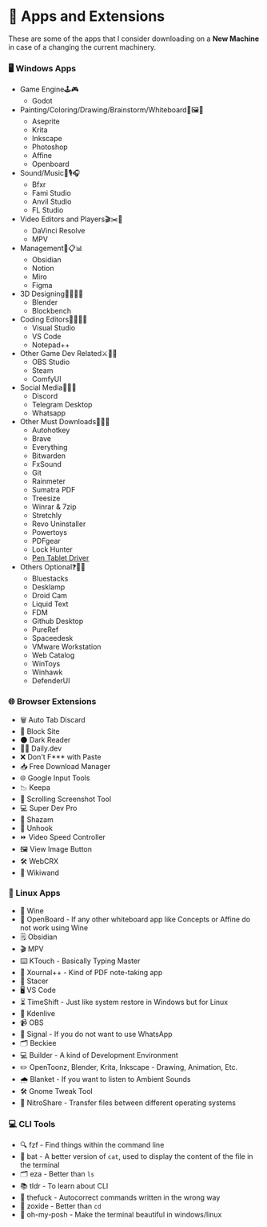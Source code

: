 # 📱 Apps and Extensions

These are some of the apps that I consider downloading on a **New Machine** in case of a changing the current machinery.

### 🖥️ Windows Apps

- Game Engine🕹️🎮
	- Godot
- Painting/Coloring/Drawing/Brainstorm/Whiteboard🎨🖼️🧠
	- Aseprite
	- Krita
	- Inkscape
	- Photoshop
	- Affine
	- Openboard
- Sound/Music🎹🎙️🎧
	- Bfxr
	- Fami Studio
	- Anvil Studio
	- FL Studio
- Video Editors and Players🎬✂️🎥
	- DaVinci Resolve
	- MPV
- Management📅📋📊
	- Obsidian
	- Notion
	- Miro
	- Figma
- 3D Designing🧱🔮🧑‍💻
	- Blender
	- Blockbench
- Coding Editors👩‍💻🔧📝
	- Visual Studio 
	- VS Code
	- Notepad++
- Other Game Dev Related⚔️🧩🎯
	- OBS Studio
	- Steam
	- ComfyUI
- Social Media📱💬🌐
	- Discord
	- Telegram Desktop
	- Whatsapp
- Other Must Downloads📐📏🗿
	- Autohotkey
	- Brave
	- Everything
	- Bitwarden
	- FxSound
	- Git
	- Rainmeter
	- Sumatra PDF
	- Treesize
	- Winrar & 7zip
	- Stretchly
	- Revo Uninstaller
	- Powertoys
	- PDFgear
	- Lock Hunter
	- [Pen Tablet Driver](https://www.xp-pen.com/download/deco-mini7.html)
- Others Optional❓🧩🎲
	- Bluestacks
	- Desklamp
	- Droid Cam
	- Liquid Text
	- FDM
	- Github Desktop
	- PureRef
	- Spaceedesk
	- VMware Workstation
	- Web Catalog
	- WinToys
	- Winhawk
	- DefenderUI

### 🌐 Browser Extensions

- 🗑️ Auto Tab Discard
- 🚫 Block Site
- 🌑 Dark Reader
- 🧑‍💻 Daily.dev
- ❌ Don't F\*\*\* with Paste
- 📥 Free Download Manager
- 🌐 Google Input Tools
- 📉 Keepa
- 📸 Scrolling Screenshot Tool
- 💻 Super Dev Pro
- 🎵 Shazam
- 🔗 Unhook
- ⏩ Video Speed Controller
- 🖼️ View Image Button
- 🛠️ WebCRX
- 📰 Wikiwand

### 🐧 Linux Apps

- 🍷 Wine
- 📝 OpenBoard - If any other whiteboard app like Concepts or Affine do not work using Wine
- 🗒️ Obsidian
- 🎬 MPV
- ⌨️ KTouch - Basically Typing Master
- 📝 Xournal++ - Kind of PDF note-taking app
- 🚀 Stacer
- 🖥️ VS Code
- ⏳ TimeShift - Just like system restore in Windows but for Linux
- 🎥 Kdenlive
- 📹 OBS
- 📱 Signal - If you do not want to use WhatsApp
- 🗂️ Beckiee
- 💻 Builder - A kind of Development Environment
- ✏️ OpenToonz, Blender, Krita, Inkscape - Drawing, Animation, Etc.
- 🌧️ Blanket - If you want to listen to Ambient Sounds
- 🛠️ Gnome Tweak Tool
- 🔄 NitroShare - Transfer files between different operating systems

### 💻 CLI Tools

- 🔍 fzf - Find things within the command line
- 📄 bat - A better version of `cat`, used to display the content of the file in the terminal
- 🗂️ eza - Better than `ls`
- 📚 tldr - To learn about CLI
- 🤦 thefuck - Autocorrect commands written in the wrong way
- 📂 zoxide - Better than `cd`
- 🌈 oh-my-posh - Make the terminal beautiful in windows/linux
